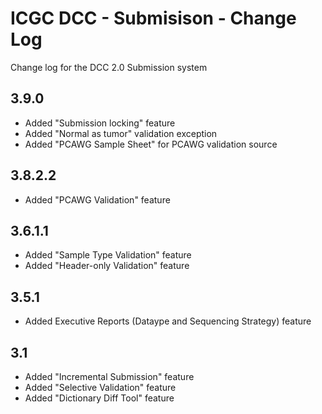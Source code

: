 ICGC DCC - Submisison - Change Log
===

Change log for the DCC 2.0 Submission system

3.9.0
---

- Added "Submission locking" feature
- Added "Normal as tumor" validation exception
- Added "PCAWG Sample Sheet" for PCAWG validation source

3.8.2.2
---

- Added "PCAWG Validation" feature


3.6.1.1
---

- Added "Sample Type Validation" feature
- Added "Header-only Validation" feature

3.5.1
---

- Added Executive Reports (Dataype and Sequencing Strategy) feature

3.1
---

- Added "Incremental Submission" feature
- Added "Selective Validation" feature
- Added "Dictionary Diff Tool" feature
